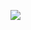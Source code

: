 ![](https://i.giphy.com/media/v1.Y2lkPTc5MGI3NjExYjk1MWxsMGttODgxaGZzYmxhemJkMzhnNHJmZ2V6d3NiNW1zM2NnaCZlcD12MV9pbnRlcm5hbF9naWZfYnlfaWQmY3Q9Zw/Rpl1sod1vCXK0L2SUN/giphy.gif)
